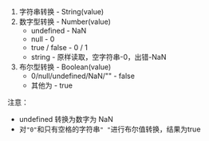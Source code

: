 1. 字符串转换 - String(value)
2. 数字型转换 - Number(value)
   - undefined - NaN
   - null - 0
   - true / false - 0 / 1
   - string - 原样读取，空字符串-0，出错-NaN
3. 布尔型转换 - Boolean(value)
   - 0/null/undefined/NaN/"" - false
   - 其他为 - true

注意：

- undefined 转换为数字为 NaN
- 对`"0"`和只有空格的字符串`" "`进行布尔值转换，结果为true

